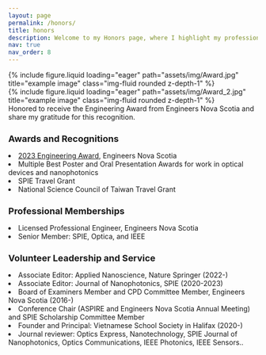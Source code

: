 ```yaml
---
layout: page
permalink: /honors/
title: honors
description: Welcome to my Honors page, where I highlight my professional achievements and meaningful contributions to the engineering, scientific and local communities.
nav: true
nav_order: 8
---
```

<div class="row">
    <div class="col-sm mt-3 mt-md-0">
        {% include figure.liquid loading="eager" path="assets/img/Award.jpg" title="example image" class="img-fluid rounded z-depth-1" %}
    </div>
    <div class="col-sm mt-3 mt-md-0">
        {% include figure.liquid loading="eager" path="assets/img/Award_2.jpg" title="example image" class="img-fluid rounded z-depth-1" %}
    </div>
</div>
<div class="caption">
    Honored to receive the Engineering Award from Engineers Nova Scotia and share my gratitude for this recognition.
</div>

<h3 style="font-size: 18px; margin-bottom: 15px;  margin-top: 25px;"><strong> Awards and Recognitions </strong></h3>
<u1>
    <li> <a href="https://engineersnovascotia.ca/news/view/?news.id=254">2023 Engineering Award</a>, Engineers Nova Scotia </li>
    <li> Multiple Best Poster and Oral Presentation Awards for work in optical devices and nanophotonics </li>
    <li> SPIE Travel Grant </li>
    <li> National Science Council of Taiwan Travel Grant </li>
</u1>
<h3 style="font-size: 18px; margin-bottom: 15px;  margin-top: 25px;"><strong> Professional Memberships </strong></h3>
<u1>
    <li> Licensed Professional Engineer, Engineers Nova Scotia </li>
    <li> Senior Member: SPIE, Optica, and IEEE </li>
</u1>

<h3 style="font-size: 18px; margin-bottom: 15px;  margin-top: 25px;"><strong> Volunteer Leadership and Service </strong></h3>
<u1>
    <li> Associate Editor: Applied Nanoscience, Nature Springer (2022-) </li>
    <li> Associate Editor: Journal of Nanophotonics, SPIE (2020-2023) </li>
    <li> Board of Examiners Member and CPD Committee Member, Engineers Nova Scotia (2016-) </li>
    <li> Conference Chair (ASPIRE and Engineers Nova Scotia Annual Meeting) and SPIE Scholarship Committee Member
    <li> Founder and Principal: Vietnamese School Society in Halifax (2020-)
    <li> Journal reviewer: Optics Express, Nanotechnology, SPIE Journal of Nanophotonics, Optics Communications, IEEE Photonics, IEEE Sensors.. </li>
</u1>
